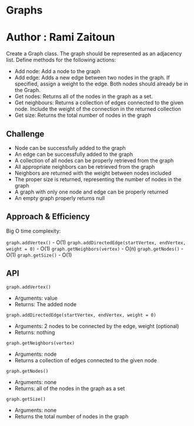 # Graphs
# Author : Rami Zaitoun
Create a Graph class. The graph should be represented as an adjacency list. Define methods for the following actions:

- Add node: Add a node to the graph
- Add edge: Adds a new edge between two nodes in the graph. If specified, assign a weight to the edge. Both nodes should already be in the Graph.
- Get nodes: Returns all of the nodes in the graph as a set.
- Get neighbours: Returns a collection of edges connected to the given node. Include the weight of the connection in the returned collection
- Get size: Returns the total number of nodes in the graph

## Challenge

- Node can be successfully added to the graph
- An edge can be successfully added to the graph
- A collection of all nodes can be properly retrieved from the graph
- All appropriate neighbors can be retrieved from the graph
- Neighbors are returned with the weight between nodes included
- The proper size is returned, representing the number of nodes in the graph
- A graph with only one node and edge can be properly returned
- An empty graph properly returns null

## Approach & Efficiency

Big O time complexity:

`graph.addVertex()` - O(1)
`graph.addDirectedEdge(startVertex, endVertex, weight = 0)` - O(1)
`graph.getNeighbors(vertex)` - O(n)
`graph.getNodes()` - O(1)
`graph.getSize()` - O(1)

## API

`graph.addVertex()`

- Arguments: value
- Returns: The added node

`graph.addDirectedEdge(startVertex, endVertex, weight = 0)`

- Arguments: 2 nodes to be connected by the edge, weight (optional)
- Returns: nothing

`graph.getNeighbors(vertex)`

- Arguments: node
- Returns a collection of edges connected to the given node

`graph.getNodes()`

- Arguments: none
- Returns: all of the nodes in the graph as a set

`graph.getSize()`

- Arguments: none
- Returns the total number of nodes in the graph
